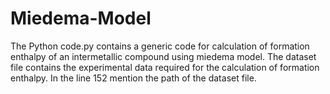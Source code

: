 # Miedema-Model
The Python code.py contains a generic code for calculation of formation enthalpy of an intermetallic compound using miedema model. The dataset file contains the experimental data required for the calculation of formation enthalpy. In the line 152 mention the path of the dataset file. 

